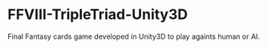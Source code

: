 # FFVIII-TripleTriad-Unity3D
Final Fantasy cards game developed in Unity3D to play againts human or AI.
